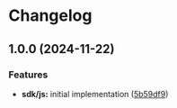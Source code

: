 # Changelog

## 1.0.0 (2024-11-22)


### Features

* **sdk/js:** initial implementation ([5b59df9](https://github.com/MunifTanjim/stremthru/commit/5b59df92a539f6d7bb3945918a074e672d951e83))
